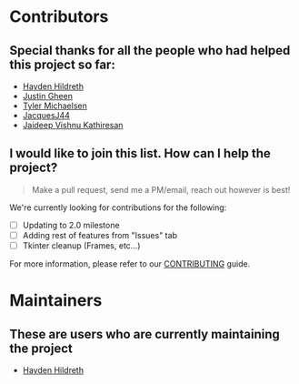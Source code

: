 # Contributors

## Special thanks for all the people who had helped this project so far:

* [Hayden Hildreth](https://github.com/haydenhildreth)
* [Justin Gheen](https://github.com/PurpleHam)
* [Tyler Michaelsen](https://github.com/tylermichaelsen)
* [JacquesJ44](https://github.com/JacquesJ44)
* [Jaideep Vishnu Kathiresan](https://github.com/jaideepkathiresan)

## I would like to join this list. How can I help the project?

> Make a pull request, send me a PM/email, reach out however is best!

We're currently looking for contributions for the following:

- [ ] Updating to 2.0 milestone
- [ ] Adding rest of features from "Issues" tab
- [ ] Tkinter cleanup (Frames, etc...)

For more information, please refer to our [CONTRIBUTING](CONTRIBUTING.md) guide.

# Maintainers

## These are users who are currently maintaining the project

* [Hayden Hildreth](https://github.com/haydenhildreth)
